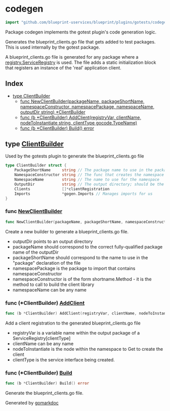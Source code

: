 <!-- Code generated by gomarkdoc. DO NOT EDIT -->

# codegen

```go
import "github.com/blueprint-uservices/blueprint/plugins/gotests/codegen"
```

Package codegen implements the gotest plugin's code generation logic.

Generates the blueprint\_clients.go file that gets added to test packages. This is used internally by the gotest package.

A blueprint\_clients.go file is generated for any package where a [registry.ServiceRegistry](<https://github.com/blueprint-uservices/blueprint/tree/main/runtime/core/registry>) is used. The file adds a static initialization block that registers an instance of the 'real' application client.

## Index

- [type ClientBuilder](<#ClientBuilder>)
  - [func NewClientBuilder\(packageName, packageShortName, namespaceConstructor, namespacePackage, namespaceName, outputDir string\) \*ClientBuilder](<#NewClientBuilder>)
  - [func \(b \*ClientBuilder\) AddClient\(registryVar, clientName, nodeToInstantiate string, clientType gocode.TypeName\)](<#ClientBuilder.AddClient>)
  - [func \(b \*ClientBuilder\) Build\(\) error](<#ClientBuilder.Build>)


<a name="ClientBuilder"></a>
## type [ClientBuilder](<https://github.com/blueprint-uservices/blueprint/blob/main/plugins/gotests/codegen/blueprint_clients.go.go#L23-L30>)

Used by the gotests plugin to generate the blueprint\_clients.go file

```go
type ClientBuilder struct {
    PackageShortName     string // The package name to use in the package declaration
    NamespaceConstructor string // The func that creates the namespace
    NamespaceName        string // The name to use for the namespace
    OutputDir            string // The output directory; should be the same as the package directory
    Clients              []*clientRegistration
    Imports              *gogen.Imports // Manages imports for us
}
```

<a name="NewClientBuilder"></a>
### func [NewClientBuilder](<https://github.com/blueprint-uservices/blueprint/blob/main/plugins/gotests/codegen/blueprint_clients.go.go#L47>)

```go
func NewClientBuilder(packageName, packageShortName, namespaceConstructor, namespacePackage, namespaceName, outputDir string) *ClientBuilder
```

Create a new builder to generate a blueprint\_clients.go file.

- outputDir points to an output directory
- packageName should correspond to the correct fully\-qualified package name of the outputDir
- packageShortName should correspond to the name to use in the "package" declaration of the file
- namespacePackage is the package to import that contains namespaceConstructor
- namespaceConstructor is of the form shortname.Method \- it is the method to call to build the client library
- namespaceName can be any name

<a name="ClientBuilder.AddClient"></a>
### func \(\*ClientBuilder\) [AddClient](<https://github.com/blueprint-uservices/blueprint/blob/main/plugins/gotests/codegen/blueprint_clients.go.go#L67>)

```go
func (b *ClientBuilder) AddClient(registryVar, clientName, nodeToInstantiate string, clientType gocode.TypeName)
```

Add a client registration to the generated blueprint\_clients.go file

- registryVar is a variable name within the output package of a ServiceRegistry\[clientType\]
- clientName can be any name
- nodeToInstantiate is the node within the namespace to Get to create the client
- clientType is the service interface being created.

<a name="ClientBuilder.Build"></a>
### func \(\*ClientBuilder\) [Build](<https://github.com/blueprint-uservices/blueprint/blob/main/plugins/gotests/codegen/blueprint_clients.go.go#L78>)

```go
func (b *ClientBuilder) Build() error
```

Generate the blueprint\_clients.go file.

Generated by [gomarkdoc](<https://github.com/princjef/gomarkdoc>)
